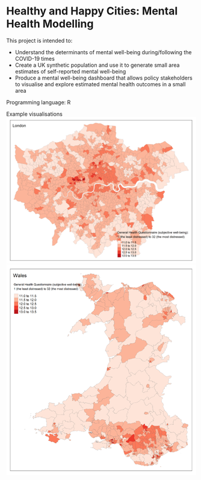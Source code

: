 # Healthy and Happy Cities: Mental Health Modelling

This project is intended to:
- Understand the determinants of mental well-being during/following the COVID-19 times
- Create a UK synthetic population and use it to generate small area estimates of self-reported mental well-being 
- Produce a mental well-being dashboard that allows policy stakeholders to visualise and explore estimated mental health outcomes in a small area

Programming language: R

Example visualisations
![London GHQ](./images/London_GHQ1.png)
![Wales GHQ](./images/Wales_GHQ1.png)
